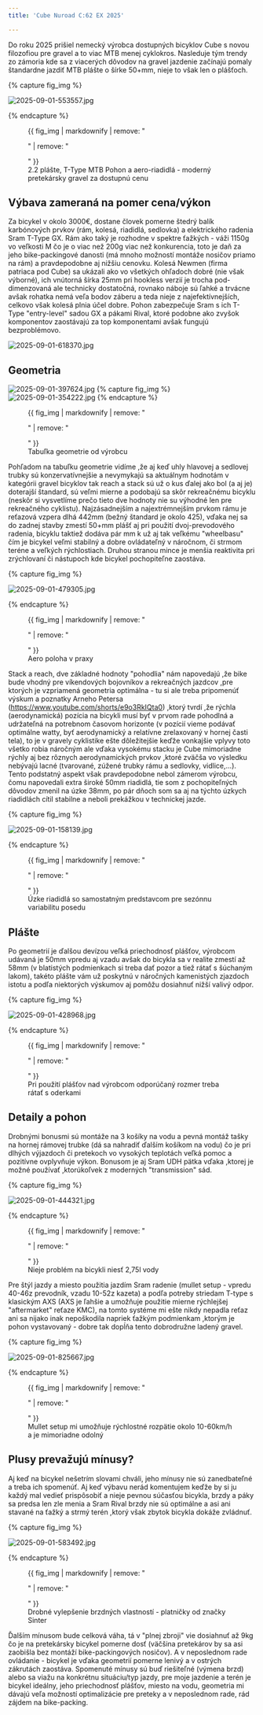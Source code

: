 ```yaml
---
title: 'Cube Nuroad C:62 EX 2025'

---
```

Do roku 2025 prišiel nemecký výrobca dostupných bicyklov Cube s novou filozofiou pre gravel a to viac MTB menej cyklokros. Nasleduje tým trendy zo zámoria kde sa z viacerých dôvodov na gravel jazdenie začínajú pomaly štandardne jazdiť MTB plášte o šírke 50+mm, nieje to však len o plášťoch.

{% capture fig_img %}

![2025-09-01-553557.jpg](http://gravelistan.eu/assets/2025-09-01-553557.jpg)

{% endcapture %}

<figure>
  {{ fig_img | markdownify | remove: "<p>" | remove: "</p>" }}
  <figcaption>2.2 plášte, T-Type MTB Pohon a aero-riadidlá - moderný pretekársky gravel za dostupnú cenu</figcaption>
</figure>

## Výbava zameraná na pomer cena/výkon

Za bicykel v okolo 3000€, dostane človek pomerne štedrý balík karbónových prvkov (rám, kolesá, riadidlá, sedlovka) a elektrického radenia Sram T-Type GX. Rám ako taký je rozhodne v spektre ťažkých - váži 1150g vo veľkosti M čo je o viac než 200g viac než konkurencia, toto je daň za jeho bike-packingové danosti (má mnoho možností montáže nosičov priamo na rám) a pravdepodobne aj nižšiu cenovku. Kolesá Newmen (firma patriaca pod Cube) sa ukázali ako vo všetkých ohľadoch dobré (nie však výborné), ich vnútorná šírka 25mm pri hookless verzií je trocha pod-dimenzovaná ale technicky dostatočná, rovnako náboje sú ľahké a trvácne avšak rohatka nemá veľa bodov záberu a teda nieje z najefektívnejších, celkovo však kolesá plnia účel dobre. Pohon zabezpečuje Sram s ich T-Type "entry-level" sadou GX a pákami Rival, ktoré podobne ako zvyšok komponentov zaostávajú za top komponentami avšak fungujú bezproblémovo.

![2025-09-01-618370.jpg](http://gravelistan.eu/assets/2025-09-01-618370.jpg)

## Geometria 

![2025-09-01-397624.jpg](http://gravelistan.eu/assets/2025-09-01-397624.jpg)
{% capture fig_img %}
![2025-09-01-354222.jpg](http://gravelistan.eu/assets/2025-09-01-354222.jpg)
{% endcapture %}

<figure>
  {{ fig_img | markdownify | remove: "<p>" | remove: "</p>" }}
  <figcaption>Tabuľka geometrie od výrobcu</figcaption>
</figure>

Pohľadom na tabuľku geometrie vidíme ,že aj keď uhly hlavovej a sedlovej trubky sú konzervatívnejšie a nevymykajú sa aktuálnym hodnotám v kategórii gravel bicyklov tak reach a stack sú už o kus ďalej ako bol (a aj je) doterajší štandard, sú veľmi mierne a podobajú sa skôr rekreačnému bicyklu (neskôr si vysvetlíme prečo tieto dve hodnoty nie su výhodné len pre rekreačného cyklistu). Najzásadnejším a najextrémnejším prvkom rámu je reťazová vzpera dlhá 442mm (bežný štandard je okolo 425), vďaka nej sa do zadnej stavby zmestí 50+mm plášť aj pri použití dvoj-prevodového radenia, bicyklu taktiež dodáva pár mm k už aj tak veľkému "wheelbasu" čím je bicykel veľmi stabilný a dobre ovládateľný v náročnom, či strmom teréne a veľkých rýchlostiach. Druhou stranou mince je menšia reaktivita pri zrýchlovaní či nástupoch kde bicykel pochopiteľne zaostáva.

{% capture fig_img %}

![2025-09-01-479305.jpg](http://gravelistan.eu/assets/2025-09-01-479305.jpg)

{% endcapture %}

<figure>
  {{ fig_img | markdownify | remove: "<p>" | remove: "</p>" }}
  <figcaption>Aero poloha v praxy</figcaption>
</figure>

Stack a reach, dve základné hodnoty "pohodlia" nám napovedajú ,že bike bude vhodný pre víkendových bojovníkov a rekreačných jazdcov ,pre ktorých je vzpriamená geometria optimálna - tu si ale treba pripomenúť výskum a poznatky Arneho Petersa (https://www.youtube.com/shorts/e9o3RkIQta0) ,ktorý tvrdí ,že rýchla (aerodynamická) pozícia na bicykli musí byť v prvom rade pohodlná a udržateľná na potrebnom časovom horizonte (v pozícií vieme podávať optimálne watty, byť aerodynamický a relatívne zrelaxovaný v hornej časti tela), to je v gravely cyklistike ešte dôležitejšie keďže vonkajšie vplyvy toto všetko robia náročným ale vďaka vysokému stacku je Cube mimoriadne rýchly aj bez rôznych aerodynamických prvkov ,ktoré zväčša vo výsledku nebývajú lacné (tvarované, zúžené trubky rámu a sedlovky, vidlice,...).
Tento podstatný aspekt však pravdepodobne nebol zámerom výrobcu, čomu napovedali extra široké 50mm riadidlá, tie som z pochopiteľných dôvodov zmenil na úzke 38mm, po pár dňoch som sa aj na týchto úzkych riadidlách cítil stabilne a neboli prekážkou v technickej jazde.

{% capture fig_img %}

![2025-09-01-158139.jpg](http://gravelistan.eu/assets/2025-09-01-158139.jpg)

{% endcapture %}

<figure>
  {{ fig_img | markdownify | remove: "<p>" | remove: "</p>" }}
  <figcaption>Úzke riadidlá so samostatným predstavcom pre sezónnu variabilitu posedu</figcaption>
</figure>

## Plášte

Po geometrií je ďalšou devízou veľká priechodnosť plášťov, výrobcom udávaná je 50mm vpredu aj vzadu avšak do bicykla sa v realite zmestí až 58mm (v blatistých podmienkach si treba dať pozor a tiež rátať s šúchaným lakom), takéto plášte vám už poskytnú v náročných kamenistých zjazdoch istotu a podľa niektorých výskumov aj pomôžu dosiahnuť nižší valivý odpor. 

{% capture fig_img %}

![2025-09-01-428968.jpg](http://gravelistan.eu/assets/2025-09-01-428968.jpg)

{% endcapture %}

<figure>
  {{ fig_img | markdownify | remove: "<p>" | remove: "</p>" }}
  <figcaption>Pri použití plášťov nad výrobcom odporúčaný rozmer treba rátať s oderkami</figcaption>
</figure>

## Detaily a pohon

Drobnými bonusmi sú montáže na 3 košíky na vodu a pevná montáž tašky na hornej rámovej trubke (dá sa nahradiť ďalším košíkom na vodu) čo je pri dlhých výjazdoch či pretekoch vo vysokých teplotách veľká pomoc a pozitívne ovplyvňuje výkon. Bonusom je aj Sram UDH pätka vďaka ,ktorej je možné používať ,ktorúkoľvek z moderných "transmission" sád. 

{% capture fig_img %}

![2025-09-01-444321.jpg](http://gravelistan.eu/assets/2025-09-01-444321.jpg)

{% endcapture %}

<figure>
  {{ fig_img | markdownify | remove: "<p>" | remove: "</p>" }}
  <figcaption>Nieje problém na bicykli niesť 2,75l vody</figcaption>
</figure>

Pre štýl jazdy a miesto použitia jazdím Sram radenie (mullet setup - vpredu 40-46z prevodník, vzadu 10-52z kazeta) a podľa potreby striedam T-type s klasickým AXS (AXS je ľahšie a umožňuje použitie mierne rýchlejšej "aftermarket" reťaze KMC), na tomto systéme mi ešte nikdy nepadla reťaz ani sa nijako inak nepoškodila napriek ťažkým podmienkam ,ktorým je pohon vystavovaný - dobre tak dopĺňa tento dobrodružne ladený gravel.

{% capture fig_img %}

![2025-09-01-825667.jpg](http://gravelistan.eu/assets/2025-09-01-825667.jpg)

{% endcapture %}

<figure>
  {{ fig_img | markdownify | remove: "<p>" | remove: "</p>" }}
  <figcaption>Mullet setup mi umožňuje rýchlostné rozpätie okolo 10-60km/h a je mimoriadne odolný</figcaption>
</figure>

## Plusy prevažujú mínusy?

Aj keď na bicykel nešetrím slovami chváli, jeho mínusy nie sú zanedbateľné a treba ich spomenúť. Aj keď výbavu nerád komentujem keďže by si ju každý mal vedieť prispôsobiť a nieje pevnou súčasťou bicykla, brzdy a páky sa predsa len zle menia a Sram Rival brzdy nie sú optimálne a asi ani stavané na ťažký a strmý terén ,ktorý však zbytok bicykla dokáže zvládnuť.

{% capture fig_img %}

![2025-09-01-583492.jpg](http://gravelistan.eu/assets/2025-09-01-583492.jpg)

{% endcapture %}

<figure>
  {{ fig_img | markdownify | remove: "<p>" | remove: "</p>" }}
  <figcaption>Drobné vylepšenie brzdných vlastností - platničky od značky Sinter</figcaption>
</figure>

Ďalším mínusom bude celková váha, tá v "plnej zbroji" vie dosiahnuť až 9kg čo je na pretekársky bicykel pomerne dosť (väčšina pretekárov by sa asi zaobišla bez montáží bike-packingových nosičov).
A v neposlednom rade ovládanie - bicykel je vďaka geometrií pomerne lenivý a v ostrých zákrutách zaostáva. 
Spomenuté mínusy sú buď riešiteľné (výmena brzd) alebo sa viažu na konkrétnu situáciu/typ jazdy, pre moje jazdenie a terén je bicykel ideálny, jeho priechodnosť plášťov, miesto na vodu, geometria mi dávajú veľa možností optimalizácie pre preteky a v neposlednom rade, rád zájdem na bike-packing.

